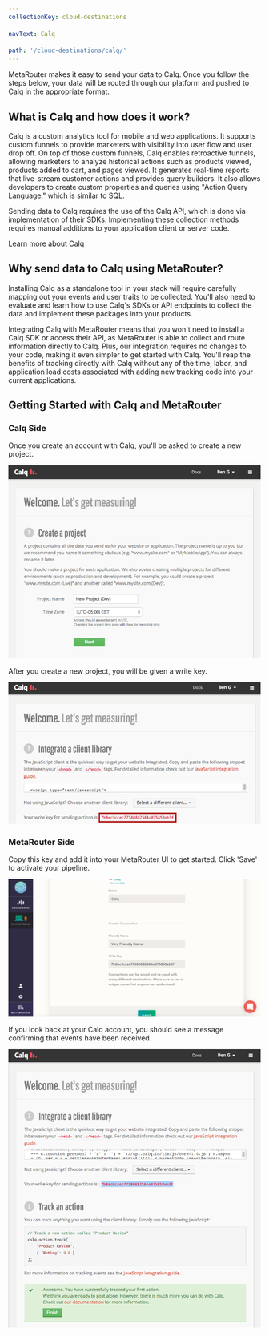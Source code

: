 ```yaml
---
collectionKey: cloud-destinations

navText: Calq

path: '/cloud-destinations/calq/'
---
```


MetaRouter makes it easy to send your data to Calq. Once you follow the steps below, your data will be routed through our platform and pushed to Calq in the appropriate format.

## What is Calq and how does it work?

Calq is a custom analytics tool for mobile and web applications. It supports custom funnels to provide marketers with visibility into user flow and user drop off. On top of those custom funnels, Calq enables retroactive funnels, allowing marketers to analyze historical actions such as products viewed, products added to cart, and pages viewed. It generates real-time reports that live-stream customer actions and provides query builders. It also allows developers to create custom properties and queries using "Action Query Language," which is similar to SQL.

Sending data to Calq requires the use of the Calq API, which is done via implementation of their SDKs. Implementing these collection methods requires manual additions to your application client or server code.

[Learn more about Calq](https://calq.io/)

## Why send data to Calq using MetaRouter?

Installing Calq as a standalone tool in your stack will require carefully mapping out your events and user traits to be collected. You'll also need to evaluate and learn how to use Calq's SDKs or API endpoints to collect the data and implement these packages into your products.

Integrating Calq with MetaRouter means that you won't need to install a Calq SDK or access their API, as MetaRouter is able to collect and route information directly to Calq. Plus, our integration requires no changes to your code, making it even simpler to get started with Calq. You'll reap the benefits of tracking directly with Calq without any of the time, labor, and application load costs associated with adding new tracking code into your current applications.

## Getting Started with Calq and MetaRouter

### Calq Side

Once you create an account with Calq, you'll be asked to create a new project.

![calq1](../../../images/calq1.png)

After you create a new project, you will be given a write key.

![calq2](../../../images/calq2.png)

### MetaRouter Side

Copy this key and add it into your MetaRouter UI to get started. Click 'Save' to activate your pipeline.

![calq3](../../../images/calq3v2.png)

If you look back at your Calq account, you should see a message confirming that events have been received.

![calq4](../../../images/calq4.png)
